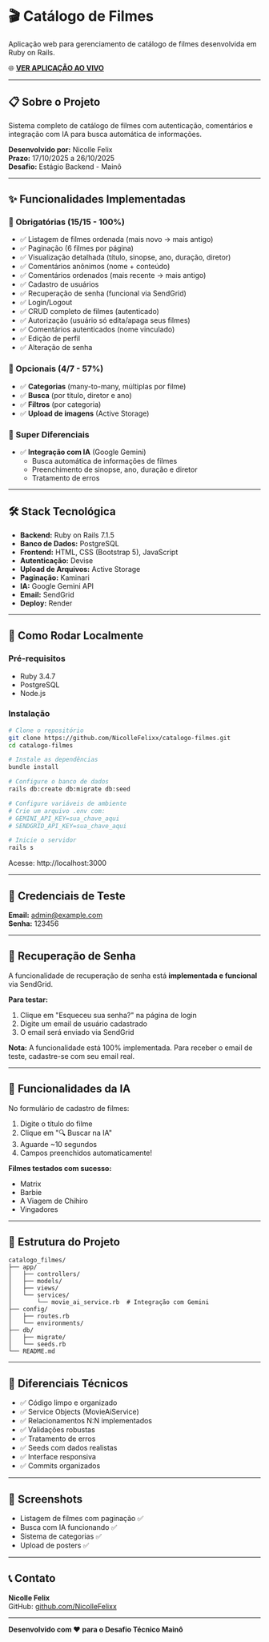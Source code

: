 # 🎬 Catálogo de Filmes

Aplicação web para gerenciamento de catálogo de filmes desenvolvida em Ruby on Rails.

🌐 **[VER APLICAÇÃO AO VIVO](https://catalogo-filmes-1.onrender.com)**

---

## 📋 Sobre o Projeto

Sistema completo de catálogo de filmes com autenticação, comentários e integração com IA para busca automática de informações.

**Desenvolvido por:** Nicolle Felix  
**Prazo:** 17/10/2025 a 26/10/2025  
**Desafio:** Estágio Backend - Mainô

---

## ✨ Funcionalidades Implementadas

### 🔹 Obrigatórias (15/15 - 100%)

- ✅ Listagem de filmes ordenada (mais novo → mais antigo)
- ✅ Paginação (6 filmes por página)
- ✅ Visualização detalhada (título, sinopse, ano, duração, diretor)
- ✅ Comentários anônimos (nome + conteúdo)
- ✅ Comentários ordenados (mais recente → mais antigo)
- ✅ Cadastro de usuários
- ✅ Recuperação de senha (funcional via SendGrid)
- ✅ Login/Logout
- ✅ CRUD completo de filmes (autenticado)
- ✅ Autorização (usuário só edita/apaga seus filmes)
- ✅ Comentários autenticados (nome vinculado)
- ✅ Edição de perfil
- ✅ Alteração de senha

### 🔹 Opcionais (4/7 - 57%)

- ✅ **Categorias** (many-to-many, múltiplas por filme)
- ✅ **Busca** (por título, diretor e ano)
- ✅ **Filtros** (por categoria)
- ✅ **Upload de imagens** (Active Storage)

### 🔹 Super Diferenciais

- ✅ **Integração com IA** (Google Gemini)
  - Busca automática de informações de filmes
  - Preenchimento de sinopse, ano, duração e diretor
  - Tratamento de erros

---

## 🛠️ Stack Tecnológica

- **Backend:** Ruby on Rails 7.1.5
- **Banco de Dados:** PostgreSQL
- **Frontend:** HTML, CSS (Bootstrap 5), JavaScript
- **Autenticação:** Devise
- **Upload de Arquivos:** Active Storage
- **Paginação:** Kaminari
- **IA:** Google Gemini API
- **Email:** SendGrid
- **Deploy:** Render

---

## 🚀 Como Rodar Localmente

### Pré-requisitos
- Ruby 3.4.7
- PostgreSQL
- Node.js

### Instalação
```bash
# Clone o repositório
git clone https://github.com/NicolleFelixx/catalogo-filmes.git
cd catalogo-filmes

# Instale as dependências
bundle install

# Configure o banco de dados
rails db:create db:migrate db:seed

# Configure variáveis de ambiente
# Crie um arquivo .env com:
# GEMINI_API_KEY=sua_chave_aqui
# SENDGRID_API_KEY=sua_chave_aqui

# Inicie o servidor
rails s
```

Acesse: http://localhost:3000

---

## 👤 Credenciais de Teste

**Email:** admin@example.com  
**Senha:** 123456

---

## 📧 Recuperação de Senha

A funcionalidade de recuperação de senha está **implementada e funcional** via SendGrid.

**Para testar:**
1. Clique em "Esqueceu sua senha?" na página de login
2. Digite um email de usuário cadastrado
3. O email será enviado via SendGrid

**Nota:** A funcionalidade está 100% implementada. Para receber o email de teste, cadastre-se com seu email real.

---

## 🎨 Funcionalidades da IA

No formulário de cadastro de filmes:
1. Digite o título do filme
2. Clique em "🔍 Buscar na IA"
3. Aguarde ~10 segundos
4. Campos preenchidos automaticamente!

**Filmes testados com sucesso:**
- Matrix
- Barbie
- A Viagem de Chihiro
- Vingadores

---

## 📂 Estrutura do Projeto
```
catalogo_filmes/
├── app/
│   ├── controllers/
│   ├── models/
│   ├── views/
│   └── services/
│       └── movie_ai_service.rb  # Integração com Gemini
├── config/
│   ├── routes.rb
│   └── environments/
├── db/
│   ├── migrate/
│   └── seeds.rb
└── README.md
```

---

## 🎯 Diferenciais Técnicos

- ✅ Código limpo e organizado
- ✅ Service Objects (MovieAiService)
- ✅ Relacionamentos N:N implementados
- ✅ Validações robustas
- ✅ Tratamento de erros
- ✅ Seeds com dados realistas
- ✅ Interface responsiva
- ✅ Commits organizados

---

## 📸 Screenshots

- Listagem de filmes com paginação ✅
- Busca com IA funcionando ✅
- Sistema de categorias ✅
- Upload de posters ✅

---

## 📞 Contato

**Nicolle Felix**  
GitHub: [github.com/NicolleFelixx](https://github.com/NicolleFelixx)

---

**Desenvolvido com ❤️ para o Desafio Técnico Mainô**